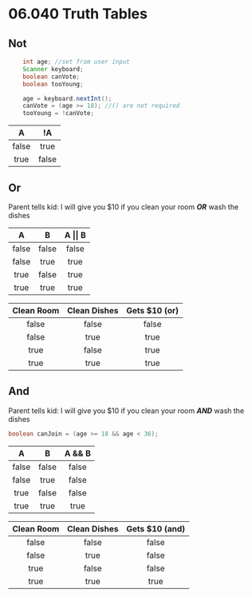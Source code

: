 # 06.040 Truth Tables

## Not
```java
    int age; //set from user input
    Scanner keyboard;
    boolean canVote;
    boolean tooYoung;

    age = keyboard.nextInt();
    canVote = (age >= 18); //() are not required
    tooYoung = !canVote;
```

A|!A
:---:|:---:
false|true
true|false

## Or

Parent tells kid:  I will give you $10 if you clean your room ***OR*** wash the dishes


A|B|A \|\| B
:---:|:---:|:---:
false|false|false
false|true|true
true|false|true
true|true|true

Clean Room|Clean Dishes|Gets $10 (or)
:---:|:---:|:---:
false|false|false
false|true|true
true|false|true
true|true|true

## And

Parent tells kid:  I will give you $10 if you clean your room ***AND*** wash the dishes

```java
boolean canJoin = (age >= 18 && age < 36);
```
A|B|A && B
:---:|:---:|:---:
false|false|false
false|true|false
true|false|false
true|true|true

Clean Room|Clean Dishes|Gets $10 (and)
:---:|:---:|:---:
false|false|false
false|true|false
true|false|false
true|true|true
